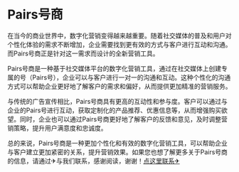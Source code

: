 # Pairs号商

在当今的商业世界中，数字化营销变得越来越重要。随着社交媒体的普及和用户对个性化体验的需求不断增加，企业需要找到更有效的方式与客户进行互动和沟通。而Pairs号商正是针对这一需求而设计的全新营销工具。

Pairs号商是一种基于社交媒体平台的数字化营销工具，通过在社交媒体上创建专属的号（Pairs号），企业可以与客户进行一对一的沟通和互动。这种个性化的沟通方式可以帮助企业更好地了解客户的需求和偏好，从而提供更加精准的营销服务。

与传统的广告宣传相比，Pairs号商具有更高的互动性和参与度。客户可以通过与企业的Pairs号进行互动，获取定制化的产品推荐、优惠信息等，从而增强购买欲望。同时，企业也可以通过Pairs号商更好地了解客户的反馈和意见，及时调整营销策略，提升用户满意度和忠诚度。

总的来说，Pairs号商是一种更加个性化和有效的数字化营销工具，可以帮助企业与客户建立更加紧密的关系，提升营销效果。如果您也想了解更多关于Pairs号商的信息，请通过✈与我们联系，感谢阅读，谢谢！[点这里联系✈](https://a.k02.cc)